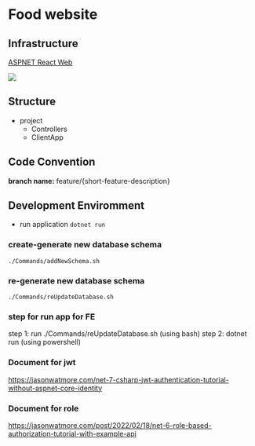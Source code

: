 # Food website

## Infrastructure

[ASPNET React Web](https://learn.microsoft.com/en-us/aspnet/mvc/overview/getting-started/introduction/getting-started)

![](https://itzone.com.vn/wp-content/uploads/2020/03/db5d517f-b0a9-4c2f-870a-3d688ede10cc.png)

## Structure

- project
  - Controllers
  - ClientApp

## Code Convention

**branch name:** feature/{short-feature-description}

## Development Enviromment


- run application
  `dotnet run`
### create-generate new database schema
`./Commands/addNewSchema.sh`

### re-generate new database schema

`./Commands/reUpdateDatabase.sh`

### step for run app for FE
step 1: run ./Commands/reUpdateDatabase.sh (using bash)
step 2: dotnet run (using powershell)
### Document for jwt
https://jasonwatmore.com/net-7-csharp-jwt-authentication-tutorial-without-aspnet-core-identity
### Document for role
https://jasonwatmore.com/post/2022/02/18/net-6-role-based-authorization-tutorial-with-example-api